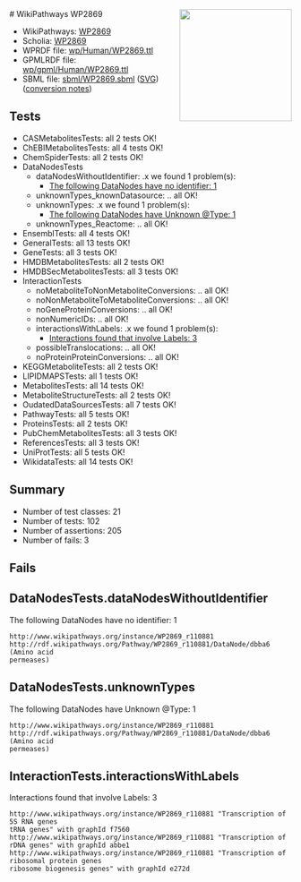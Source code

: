 <img style="float: right; width: 200px" src="../logo.png" />
# WikiPathways WP2869

* WikiPathways: [WP2869](https://identifiers.org/wikipathways:WP2869)
* Scholia: [WP2869](https://scholia.toolforge.org/wikipathways/WP2869)
* WPRDF file: [wp/Human/WP2869.ttl](../wp/Human/WP2869.ttl)
* GPMLRDF file: [wp/gpml/Human/WP2869.ttl](../wp/gpml/Human/WP2869.ttl)
* SBML file: [sbml/WP2869.sbml](../sbml/WP2869.sbml) ([SVG](../sbml/WP2869.svg)) ([conversion notes](../sbml/WP2869.txt))

## Tests
* CASMetabolitesTests: all 2 tests OK!
* ChEBIMetabolitesTests: all 4 tests OK!
* ChemSpiderTests: all 2 tests OK!
* DataNodesTests
    * dataNodesWithoutIdentifier: .x we found 1 problem(s):
        * [The following DataNodes have no identifier: 1](#d2d32fa0)
    * unknownTypes_knownDatasource: .. all OK!
    * unknownTypes: .x we found 1 problem(s):
        * [The following DataNodes have Unknown @Type: 1](#839973df)
    * unknownTypes_Reactome: .. all OK!
* EnsemblTests: all 4 tests OK!
* GeneralTests: all 13 tests OK!
* GeneTests: all 3 tests OK!
* HMDBMetabolitesTests: all 2 tests OK!
* HMDBSecMetabolitesTests: all 3 tests OK!
* InteractionTests
    * noMetaboliteToNonMetaboliteConversions: .. all OK!
    * noNonMetaboliteToMetaboliteConversions: .. all OK!
    * noGeneProteinConversions: .. all OK!
    * nonNumericIDs: .. all OK!
    * interactionsWithLabels: .x we found 1 problem(s):
        * [Interactions found that involve Labels: 3](#630d267a)
    * possibleTranslocations: .. all OK!
    * noProteinProteinConversions: .. all OK!
* KEGGMetaboliteTests: all 2 tests OK!
* LIPIDMAPSTests: all 1 tests OK!
* MetabolitesTests: all 14 tests OK!
* MetaboliteStructureTests: all 2 tests OK!
* OudatedDataSourcesTests: all 7 tests OK!
* PathwayTests: all 5 tests OK!
* ProteinsTests: all 2 tests OK!
* PubChemMetabolitesTests: all 3 tests OK!
* ReferencesTests: all 3 tests OK!
* UniProtTests: all 5 tests OK!
* WikidataTests: all 14 tests OK!


## Summary

* Number of test classes: 21
* Number of tests: 102
* Number of assertions: 205
* Number of fails: 3

## Fails

<a name="d2d32fa0" />

## DataNodesTests.dataNodesWithoutIdentifier

The following DataNodes have no identifier: 1
```
http://www.wikipathways.org/instance/WP2869_r110881 http://rdf.wikipathways.org/Pathway/WP2869_r110881/DataNode/dbba6 (Amino acid
permeases)
```

<a name="839973df" />

## DataNodesTests.unknownTypes

The following DataNodes have Unknown @Type: 1
```
http://www.wikipathways.org/instance/WP2869_r110881 http://rdf.wikipathways.org/Pathway/WP2869_r110881/DataNode/dbba6 (Amino acid
permeases)
```

<a name="630d267a" />

## InteractionTests.interactionsWithLabels

Interactions found that involve Labels: 3
```
http://www.wikipathways.org/instance/WP2869_r110881 "Transcription of
5S RNA genes
tRNA genes" with graphId f7560
http://www.wikipathways.org/instance/WP2869_r110881 "Transcription of
rDNA genes" with graphId abbe1
http://www.wikipathways.org/instance/WP2869_r110881 "Transcription of
ribosomal protein genes
ribosome biogenesis genes" with graphId e272d
```

